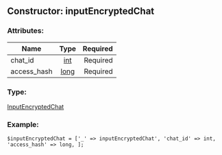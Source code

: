 ## Constructor: inputEncryptedChat  

### Attributes:

| Name     |    Type       | Required |
|----------|:-------------:|---------:|
|chat\_id|[int](../types/int.md) | Required|
|access\_hash|[long](../types/long.md) | Required|
### Type: 

[InputEncryptedChat](../types/InputEncryptedChat.md)
### Example:

```
$inputEncryptedChat = ['_' => inputEncryptedChat', 'chat_id' => int, 'access_hash' => long, ];
```